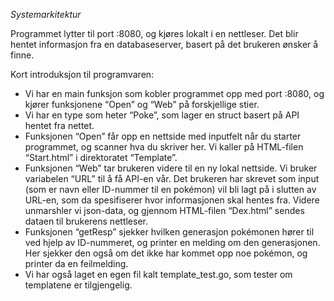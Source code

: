 *Systemarkitektur*

Programmet lytter til port :8080, og kjøres lokalt i en nettleser. Det blir hentet informasjon fra en databaseserver, basert på det brukeren ønsker å finne. 

Kort introduksjon til programvaren:
- Vi har en main funksjon som kobler programmet opp med port :8080, og kjører funksjonene “Open” og “Web” på forskjellige stier. 
- Vi har en type som heter “Poke”, som lager en struct basert på API hentet fra nettet. 
- Funksjonen “Open” får opp en nettside med inputfelt når du starter programmet, og scanner hva du skriver her. Vi kaller på HTML-filen “Start.html” i direktoratet “Template”. 
- Funksjonen “Web” tar brukeren videre til en ny lokal nettside. Vi bruker variabelen “URL” til å få API-en vår. Det brukeren har skrevet som input (som er navn eller ID-nummer til en pokémon) vil bli lagt på i slutten av URL-en, som da spesifiserer hvor informasjonen skal hentes fra. Videre unmarshler vi json-data, og gjennom HTML-filen “Dex.html” sendes dataen til brukerens nettleser. 
- Funksjonen “getResp” sjekker hvilken generasjon pokémonen hører til ved hjelp av ID-nummeret, og printer en melding om den generasjonen. Her sjekker den også om det ikke har kommet opp noe pokémon, og printer da en feilmelding.
- Vi har også laget en egen fil kalt template_test.go, som tester om templatene er tilgjengelig. 
